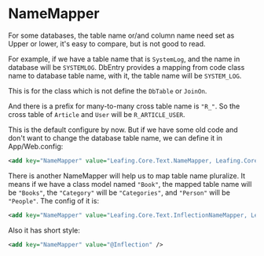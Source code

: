 NameMapper
==========

For some databases, the table name or/and column name need set as Upper or lower, it's easy to compare, but is not good to read.

For example, if we have a table name that is ``SystemLog``, and the name in database will be ``SYSTEMLOG``. DbEntry provides a mapping from code class name to database table name, with it, the table name will be ``SYSTEM_LOG``.

This is for the class which is not define the ``DbTable`` or ``JoinOn``.

And there is a prefix for many-to-many cross table name is ``"R_"``. So the cross table of ``Article`` and ``User`` will be ``R_ARTICLE_USER``.

This is the default configure by now. But if we have some old code and don't want to change the database table name, we can define it in App/Web.config:

````xml
<add key="NameMapper" value="Leafing.Core.Text.NameMapper, Leafing.Core" />
````

There is another NameMapper will help us to map table name pluralize. It means if we have a class model named ``"Book"``, the mapped table name will be ``"Books"``, the ``"Category"`` will be ``"Categories"``, and ``"Person"`` will be ``"People"``. The config of it is:

````xml
<add key="NameMapper" value="Leafing.Core.Text.InflectionNameMapper, Leafing.Core" />
````

Also it has short style:

````xml
<add key="NameMapper" value="@Inflection" />
````
